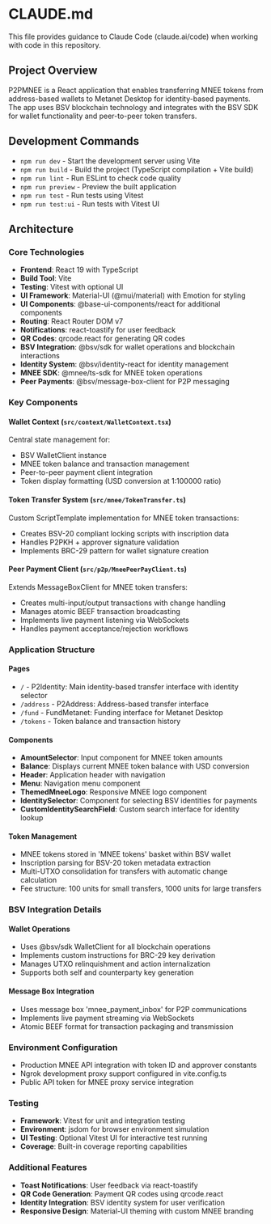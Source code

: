 # CLAUDE.md

This file provides guidance to Claude Code (claude.ai/code) when working with code in this repository.

## Project Overview

P2PMNEE is a React application that enables transferring MNEE tokens from address-based wallets to Metanet Desktop for identity-based payments. The app uses BSV blockchain technology and integrates with the BSV SDK for wallet functionality and peer-to-peer token transfers.

## Development Commands

- `npm run dev` - Start the development server using Vite
- `npm run build` - Build the project (TypeScript compilation + Vite build)
- `npm run lint` - Run ESLint to check code quality
- `npm run preview` - Preview the built application
- `npm run test` - Run tests using Vitest
- `npm run test:ui` - Run tests with Vitest UI

## Architecture

### Core Technologies
- **Frontend**: React 19 with TypeScript
- **Build Tool**: Vite
- **Testing**: Vitest with optional UI
- **UI Framework**: Material-UI (@mui/material) with Emotion for styling
- **UI Components**: @base-ui-components/react for additional components
- **Routing**: React Router DOM v7
- **Notifications**: react-toastify for user feedback
- **QR Codes**: qrcode.react for generating QR codes
- **BSV Integration**: @bsv/sdk for wallet operations and blockchain interactions
- **Identity System**: @bsv/identity-react for identity management
- **MNEE SDK**: @mnee/ts-sdk for MNEE token operations
- **Peer Payments**: @bsv/message-box-client for P2P messaging

### Key Components

#### Wallet Context (`src/context/WalletContext.tsx`)
Central state management for:
- BSV WalletClient instance
- MNEE token balance and transaction management
- Peer-to-peer payment client integration
- Token display formatting (USD conversion at 1:100000 ratio)

#### Token Transfer System (`src/mnee/TokenTransfer.ts`)
Custom ScriptTemplate implementation for MNEE token transactions:
- Creates BSV-20 compliant locking scripts with inscription data
- Handles P2PKH + approver signature validation
- Implements BRC-29 pattern for wallet signature creation

#### Peer Payment Client (`src/p2p/MneePeerPayClient.ts`)
Extends MessageBoxClient for MNEE token transfers:
- Creates multi-input/output transactions with change handling
- Manages atomic BEEF transaction broadcasting
- Implements live payment listening via WebSockets
- Handles payment acceptance/rejection workflows

### Application Structure

#### Pages
- `/` - P2Identity: Main identity-based transfer interface with identity selector
- `/address` - P2Address: Address-based transfer interface
- `/fund` - FundMetanet: Funding interface for Metanet Desktop
- `/tokens` - Token balance and transaction history

#### Components
- **AmountSelector**: Input component for MNEE token amounts
- **Balance**: Displays current MNEE token balance with USD conversion
- **Header**: Application header with navigation
- **Menu**: Navigation menu component
- **ThemedMneeLogo**: Responsive MNEE logo component
- **IdentitySelector**: Component for selecting BSV identities for payments
- **CustomIdentitySearchField**: Custom search interface for identity lookup

#### Token Management
- MNEE tokens stored in 'MNEE tokens' basket within BSV wallet
- Inscription parsing for BSV-20 token metadata extraction
- Multi-UTXO consolidation for transfers with automatic change calculation
- Fee structure: 100 units for small transfers, 1000 units for large transfers

### BSV Integration Details

#### Wallet Operations
- Uses @bsv/sdk WalletClient for all blockchain operations
- Implements custom instructions for BRC-29 key derivation
- Manages UTXO relinquishment and action internalization
- Supports both self and counterparty key generation

#### Message Box Integration
- Uses message box 'mnee_payment_inbox' for P2P communications
- Implements live payment streaming via WebSockets
- Atomic BEEF format for transaction packaging and transmission

### Environment Configuration
- Production MNEE API integration with token ID and approver constants
- Ngrok development proxy support configured in vite.config.ts
- Public API token for MNEE proxy service integration

### Testing
- **Framework**: Vitest for unit and integration testing
- **Environment**: jsdom for browser environment simulation
- **UI Testing**: Optional Vitest UI for interactive test running
- **Coverage**: Built-in coverage reporting capabilities

### Additional Features
- **Toast Notifications**: User feedback via react-toastify
- **QR Code Generation**: Payment QR codes using qrcode.react
- **Identity Integration**: BSV identity system for user verification
- **Responsive Design**: Material-UI theming with custom MNEE branding
